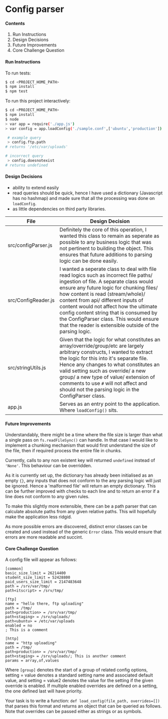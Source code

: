 # Config parser

#### Contents

1.  Run Instructions
2.  Design Decisions
3.  Future Improvements
4.  Core Challenge Question


#### Run Instructions

To run tests:
```bash
$ cd <PROJECT_HOME_PATH>
$ npm install
$ npm test
```

To run this project interactively:
```bash
$ cd <PROJECT_HOME_PATH>
$ npm install
$ node
> var app = require('./app.js')
> var config = app.loadConfig('./sample.conf',['ubuntu','production'])

 # example query
 > config.ftp.path
# returns '/etc/var/uploads'

# incorrect query
 > config.doesnotexist
# returns undefined
```
#### Design Decisions
- ability to extend easily
- read queries should be quick, hence I have used a dictionary (Javascript has no hashmap) and made sure that all the processing was done on `loadConfig`.
- as little dependencies on third party libraries.

|File|Design Decision|
|---|---|
|src/configParser.js|Definitely the core of this operation, I wanted this class to remain as seperate as possible to any business logic that was not pertinent to building the object. This ensures that future additions to parsing logic can be done easily.|
|src/ConfigReader.js|I wanted a seperate class to deal with file read logics such as incorrect file paths/ ingestion of file. A separate class would ensure any future logic for chunking files/ how content is read (stream/whole)/ content from api/ different inputs of content would not affect how the ultimate config content string that is consumed by the ConfigParser class. This would ensure that the reader is extensible outside of the parsing logic.|
|src/stringUtils.js|Given that the logic for what constitutes an array/override/group/etc are largely arbitrary constructs, I wanted to extract the logic for this into it's separate file. Hence any changes to what constitutes an valid setting such as override/ a new group/ a new type of value/ extension of comments to use `#` will not affect and should not the parsing logic in the ConfigParser class.|
|app.js|Serves as an entry point to the application. Where `loadConfig()` sits.|

#### Future Improvements
Understandably, there might be a time where the file size is larger than what a single pass on `fs.readFileSync()` can handle. In that case I would like to implement a chunking mechanism that would first understand the size of the file, then if required process the entire file in chunks.

Currently, calls to any non existent key will returned `undefined` instead of `'None'`. This behaviour can be overridden.

As it is currently set up, the dictionary has already been initialised as an empty `{}`, any inputs that does not conform to the any parsing logic will just be ignored. Hence a 'malformed file' will return an empty dictionary. This can be further improved with checks to each line and to return an error if a line does not conform to any given rules.

To make this slightly more extensible, there can be a path parser that can calculate absolute paths from any given relative paths. This will hopefully make the application less ridgid.

As more possible errors are discovered, distinct error classes can be created and used instead of the generic `Error` class. This would ensure that errors are more readable and succint.

#### Core Challenge Question

A config file will appear as follows:
```
[common]
basic_size_limit = 26214400
student_size_limit = 52428800
paid_users_size_limit = 2147483648
path = /srv/var/tmp/
path<itscript> = /srv/tmp/

[ftp]
name = "hello there, ftp uploading"
path = /tmp/
path<production> = /srv/var/tmp/
path<staging> = /srv/uploads/
path<ubuntu> = /etc/var/uploads
enabled = no
; This is a comment

[http]
name = "http uploading"
path = /tmp/
path<production> = /srv/var/tmp/
path<staging> = /srv/uploads/; This is another comment
params = array,of,values
```
Where  `[group]` denotes the start of a group of related config options, setting = value
denotes a standard setting name and associated default value, and setting<override> =
value2 denotes the value for the setting if the given override is enabled. If multiple enabled
overrides are defined on a setting, the one defined last will have priority.

Your task is to write a function: `def load_config(file_path, overrides=[])` that
parses this format and returns an object that can be queried as follows. Note that overrides can
be passed either as strings or as symbols.
